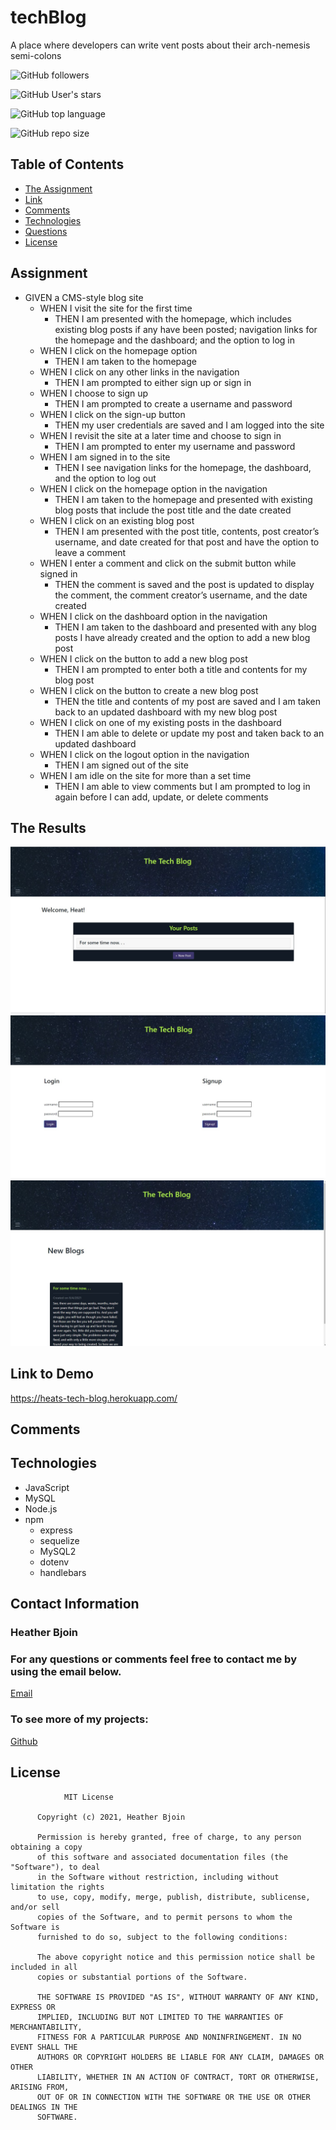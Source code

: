 # techBlog
A place where developers can write vent posts about their arch-nemesis semi-colons 




![GitHub followers](https://img.shields.io/github/followers/HeatMarie?color=%20%20%23c0640fb4&logo=Github&logoColor=%20%20%23c0640fb4&style=for-the-badge)

![GitHub User's stars](https://img.shields.io/github/stars/HeatMarie?color=%20%20%23c0640fb4&logo=github&logoColor=%20%20%23c0640fb4&style=for-the-badge)

![GitHub top language](https://img.shields.io/github/languages/top/HeatMarie/techBlog?color=%23c0640fb4&logo=github&logoColor=%23c0640fb4&style=for-the-badge)

![GitHub repo size](https://img.shields.io/github/repo-size/HeatMarie/techBlog?color=%23c0640fb4&logo=github&logoColor=%20%23c0640fb4&style=for-the-badge)

  ## Table of Contents
  * [The Assignment](##Assignment)
  * [Link](#link)
  * [Comments](#comments)
  * [Technologies](#technologies)
  * [Questions](#questions) 
  * [License](#license)

## Assignment
- GIVEN a CMS-style blog site
    - WHEN I visit the site for the first time
        - THEN I am presented with the homepage, which includes existing blog posts if any have been posted; navigation links for the homepage and the dashboard; and the option to log in
    - WHEN I click on the homepage option
        - THEN I am taken to the homepage
    - WHEN I click on any other links in the navigation
        - THEN I am prompted to either sign up or sign in
    - WHEN I choose to sign up
        - THEN I am prompted to create a username and password
    - WHEN I click on the sign-up button
        - THEN my user credentials are saved and I am logged into the site
    - WHEN I revisit the site at a later time and choose to sign in
        - THEN I am prompted to enter my username and password
    - WHEN I am signed in to the site
        - THEN I see navigation links for the homepage, the dashboard, and the option to log out
    - WHEN I click on the homepage option in the navigation
        - THEN I am taken to the homepage and presented with existing blog posts that include the post title and the date created
    - WHEN I click on an existing blog post
        - THEN I am presented with the post title, contents, post creator’s username, and date created for that post and have the option to leave a comment
    - WHEN I enter a comment and click on the submit button while signed in
        - THEN the comment is saved and the post is updated to display the comment, the comment creator’s username, and the date created
    - WHEN I click on the dashboard option in the navigation
        - THEN I am taken to the dashboard and presented with any blog posts I have already created and the option to add a new blog post
    - WHEN I click on the button to add a new blog post
        - THEN I am prompted to enter both a title and contents for my blog post
    - WHEN I click on the button to create a new blog post
        - THEN the title and contents of my post are saved and I am taken back to an updated dashboard with my new blog post
    - WHEN I click on one of my existing posts in the dashboard
        - THEN I am able to delete or update my post and taken back to an updated dashboard
    - WHEN I click on the logout option in the navigation
        - THEN I am signed out of the site
    - WHEN I am idle on the site for more than a set time
        - THEN I am able to view comments but I am prompted to log in again before I can add, update, or delete comments



## The Results

![image](public/images/dashboard.jpg)
![image](public/images/login.jpg)
![image](public/images/homepage.jpg)



## Link to Demo 

https://heats-tech-blog.herokuapp.com/

## Comments 




## Technologies
- JavaScript
- MySQL
- Node.js
- npm
    - express
    - sequelize
    - MySQL2
    - dotenv
    - handlebars


## Contact Information 

### Heather Bjoin 

  ### For any questions or comments feel free to contact me by using the email below.
  
  <a href="mailto:h.m.bjoin@gmail.com">Email</a>

  ### To see more of my projects: 

  <a href="https://github.com/HeatMarie">Github</a>

## License
  
  
                MIT License

          Copyright (c) 2021, Heather Bjoin

          Permission is hereby granted, free of charge, to any person obtaining a copy
          of this software and associated documentation files (the "Software"), to deal
          in the Software without restriction, including without limitation the rights
          to use, copy, modify, merge, publish, distribute, sublicense, and/or sell
          copies of the Software, and to permit persons to whom the Software is
          furnished to do so, subject to the following conditions:

          The above copyright notice and this permission notice shall be included in all
          copies or substantial portions of the Software.

          THE SOFTWARE IS PROVIDED "AS IS", WITHOUT WARRANTY OF ANY KIND, EXPRESS OR
          IMPLIED, INCLUDING BUT NOT LIMITED TO THE WARRANTIES OF MERCHANTABILITY,
          FITNESS FOR A PARTICULAR PURPOSE AND NONINFRINGEMENT. IN NO EVENT SHALL THE
          AUTHORS OR COPYRIGHT HOLDERS BE LIABLE FOR ANY CLAIM, DAMAGES OR OTHER
          LIABILITY, WHETHER IN AN ACTION OF CONTRACT, TORT OR OTHERWISE, ARISING FROM,
          OUT OF OR IN CONNECTION WITH THE SOFTWARE OR THE USE OR OTHER DEALINGS IN THE
          SOFTWARE.

